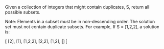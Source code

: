 Given a collection of integers that might contain duplicates, S, return all possible subsets.

Note:
Elements in a subset must be in non-descending order.
The solution set must not contain duplicate subsets.
For example,
If S = [1,2,2], a solution is:

[
  [2],
  [1],
  [1,2,2],
  [2,2],
  [1,2],
  []
]
